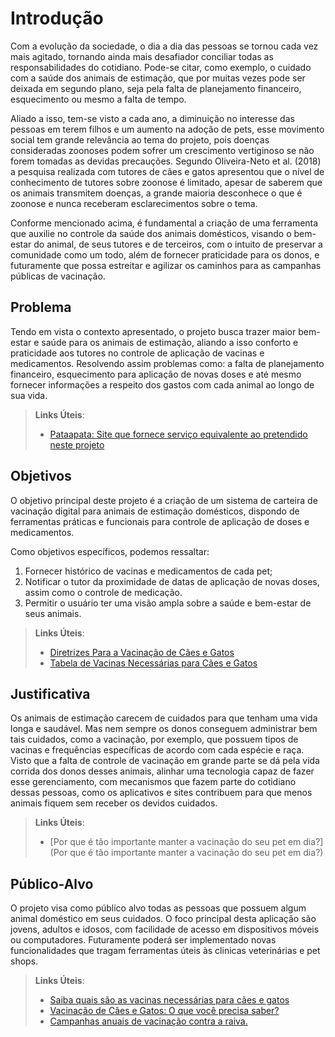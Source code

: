 # Introdução

Com a evolução da sociedade, o dia a dia das pessoas se tornou cada vez mais agitado, tornando ainda mais desafiador conciliar todas as responsabilidades do cotidiano. Pode-se citar, como exemplo, o cuidado com a saúde dos animais de estimação, que por muitas vezes pode ser deixada em segundo plano, seja pela falta de planejamento financeiro, esquecimento ou mesmo a falta de tempo.

Aliado a isso, tem-se visto a cada ano, a diminuição no interesse das pessoas em terem filhos e um aumento na adoção de pets, esse movimento social tem grande relevância ao tema do projeto, pois doenças consideradas zoonoses podem sofrer um crescimento vertiginoso se não forem tomadas as devidas precauções. Segundo Oliveira-Neto et al. (2018) a pesquisa realizada com tutores de cães e gatos apresentou que o nível de conhecimento de tutores sobre zoonose é limitado, apesar de saberem que os animais transmitem doenças, a grande maioria desconhece o que é zoonose e nunca receberam esclarecimentos sobre o tema. 

Conforme mencionado acima, é fundamental a criação de uma ferramenta que auxilie no controle da saúde dos animais domésticos, visando o bem-estar do animal, de seus tutores e de terceiros, com o intuito de preservar a comunidade como um todo, além de fornecer praticidade para os donos, e futuramente que possa estreitar e agilizar os caminhos para as campanhas públicas de vacinação. 


## Problema
Tendo em vista o contexto apresentado, o projeto busca trazer maior bem-estar e saúde para os animais de estimação, aliando a isso conforto e praticidade aos tutores no controle de aplicação de vacinas e medicamentos. Resolvendo assim problemas como: a falta de planejamento financeiro, esquecimento para aplicação de novas doses e até mesmo fornecer informações a respeito dos gastos com cada animal ao longo de sua vida. 

> **Links Úteis**:
> - [Pataapata: Site que fornece serviço equivalente ao pretendido neste projeto](https://www.pataapata.com.br/)


## Objetivos

O objetivo principal deste projeto é a criação de um sistema de carteira de vacinação digital para animais de estimação domésticos, dispondo de ferramentas práticas e funcionais para controle de aplicação de doses e medicamentos. 

Como objetivos específicos, podemos ressaltar: 

1. Fornecer histórico de vacinas e medicamentos de cada pet; 
2. Notificar o tutor da proximidade de datas de aplicação de novas doses, assim como o controle de medicação. 
3. Permitir o usuário ter uma visão ampla sobre a saúde e bem-estar de seus animais. 
 
> **Links Úteis**:
> - [Diretrizes Para a Vacinação de Cães e Gatos](https://www.vetsmart.com.br/cg/estudo/13832/diretrizes-para-a-vacinacao-de-caes-e-gatos)
> - [Tabela de Vacinas Necessárias para Cães e Gatos](https://www.proteste.org.br/animais-de-estimacao/caes/noticia/saiba-quais-vacinas-seu-pet-deve-receber)

## Justificativa

Os animais de estimação carecem de cuidados para que tenham uma vida longa e saudável. Mas nem sempre os donos conseguem administrar bem tais cuidados, como a vacinação, por exemplo, que possuem tipos de vacinas e frequências específicas de acordo com cada espécie e raça. Visto que a falta de controle de vacinação em grande parte se dá pela vida corrida dos donos desses animais, alinhar uma tecnologia capaz de fazer esse gerenciamento, com mecanismos que fazem parte do cotidiano dessas pessoas, como os aplicativos e sites contribuem para que menos animais fiquem sem receber os devidos cuidados. 

> **Links Úteis**:
> - [Por que é tão importante manter a vacinação do seu pet em dia?](Por que é tão importante manter a vacinação do seu pet em dia?)

## Público-Alvo

O projeto visa como público alvo todas as pessoas que possuem algum animal doméstico em seus cuidados. O foco principal desta aplicação são jovens, adultos e idosos, com facilidade de acesso em dispositivos móveis ou computadores. Futuramente poderá ser implementado novas funcionalidades que tragam ferramentas úteis às clinicas veterinárias e pet shops. 

> **Links Úteis**: 
> - [Saiba quais são as vacinas necessárias para cães e gatos](https://g1.globo.com/sao-paulo/sorocaba-jundiai/mundo-pet/noticia/saiba-quais-sao-as-vacinas-necessarias-para-caes-e-gatos.ghtml)
> - [Vacinação de Cães e Gatos: O que você precisa saber?](http://www.veterinarius.ufv.br/informativos/vacinacao-de-caes-e-gatos-o-que-voce-precisa-saber/)
> - [Campanhas anuais de vacinação contra a raiva. ](https://bvsms.saude.gov.br/bvs/publicacoes/manual_pasteur03.pdf)

